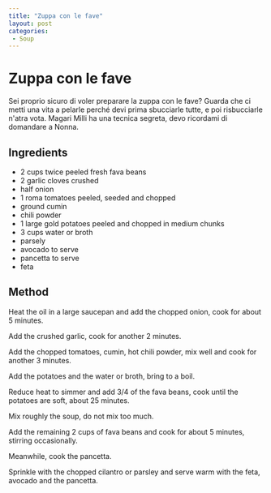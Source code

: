```yaml
---
title: "Zuppa con le fave"
layout: post
categories:
 - Soup
---
```

# Zuppa con le fave

Sei proprio sicuro di voler preparare la zuppa con le fave?
Guarda che ci metti una vita a pelarle perché devi prima sbucciarle tutte, e poi risbucciarle n'atra vota.
Magari Milli ha una tecnica segreta, devo ricordami di domandare a Nonna.

## Ingredients

- 2 cups twice peeled fresh fava beans
- 2 garlic cloves crushed
- half onion
- 1 roma tomatoes peeled, seeded and chopped
- ground cumin
- chili powder
- 1 large gold potatoes peeled and chopped in medium chunks
- 3 cups water or broth
- parsely
- avocado to serve
- pancetta to serve
- feta

## Method
Heat the oil in a large saucepan and add the chopped onion, cook for about 5 minutes.

Add the crushed garlic, cook for another 2 minutes.

Add the chopped tomatoes, cumin, hot chili powder, mix well and cook for another 3 minutes.

Add the potatoes and the water or broth, bring to a boil.

Reduce heat to simmer and add 3/4 of the fava beans, cook until the potatoes are soft, about 25 minutes.

Mix roughly the soup, do not mix too much.

Add the remaining 2 cups of fava beans and cook for about 5 minutes, stirring occasionally.

Meanwhile, cook the pancetta.

Sprinkle with the chopped cilantro or parsley and serve warm with the feta, avocado and the pancetta.
